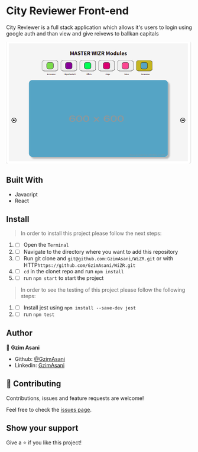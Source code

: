 # City Reviewer Front-end

City Reviewer is a full stack application which allows it's users to login using google auth and than view and give reivews to ballkan capitals

![img](./src/assets/pic.png)

## Built With

- Javacript
- React

## Install

> In order to install this project please follow the next steps:

1. - [ ] Open the `Terminal`
2. - [ ] Navigate to the directory where you want to add this repository
3. - [ ] Run git clone and `git@github.com:GzimAsani/WiZR.git` or with HTTP`https://github.com/GzimAsani/WiZR.git`
4. - [ ] `cd` in the clonet repo and run `npm install`
5. - [ ] run `npm start` to start the project

> In order to see the testing of this project please follow the following steps:

1. - [ ] Install jest using `npm install --save-dev jest`
2. - [ ] run `npm test`

## Author

👤 **Gzim Asani**

- Github: [@GzimAsani](https://github.com/GzimAsani)
- Linkedin: [GzimAsani](https://www.linkedin.com/in/gzim-asani-83390a17a/)

## 🤝 Contributing

Contributions, issues and feature requests are welcome!

Feel free to check the [issues page](https://github.com/GzimAsani/WiZR/issues).

## Show your support

Give a ⭐️ if you like this project!
